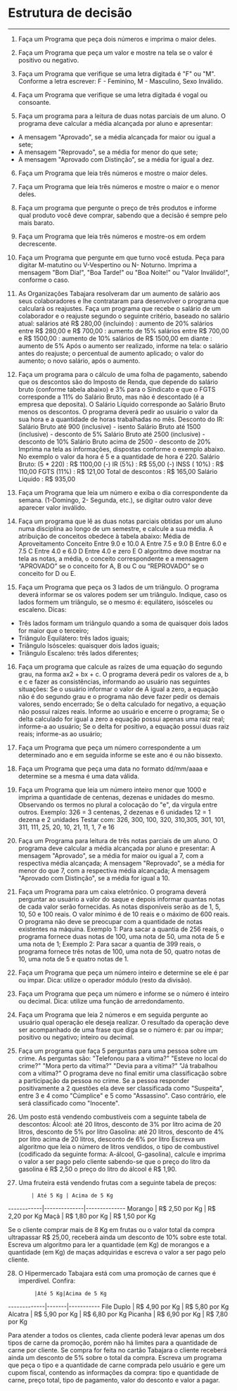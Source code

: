# Estrutura de decisão

---

1. Faça um Programa que peça dois números e imprima o maior deles.

2. Faça um Programa que peça um valor e mostre na tela se o valor é positivo ou negativo.

3. Faça um Programa que verifique se uma letra digitada é "F" ou "M". Conforme a letra escrever: F - Feminino, M - Masculino, Sexo Inválido.

4. Faça um Programa que verifique se uma letra digitada é vogal ou consoante.

5. Faça um programa para a leitura de duas notas parciais de um aluno.
O programa deve calcular a média alcançada por aluno e apresentar:
- A mensagem "Aprovado", se a média alcançada for maior ou igual a sete;
- A mensagem "Reprovado", se a média for menor do que sete;
- A mensagem "Aprovado com Distinção", se a média for igual a dez.

6. Faça um Programa que leia três números e mostre o maior deles.

7. Faça um Programa que leia três números e mostre o maior e o menor deles.

8. Faça um programa que pergunte o preço de três produtos e informe qual produto você deve comprar, sabendo que a decisão é sempre pelo mais barato.

9. Faça um Programa que leia três números e mostre-os em ordem decrescente.

10. Faça um Programa que pergunte em que turno você estuda. Peça para digitar M-matutino ou V-Vespertino ou N- Noturno. Imprima a mensagem "Bom Dia!", "Boa Tarde!" ou "Boa Noite!" ou "Valor Inválido!", conforme o caso.

11. As Organizações Tabajara resolveram dar um aumento de salário aos seus colaboradores e lhe contrataram para desenvolver o programa que calculará os reajustes.
Faça um programa que recebe o salário de um colaborador e o reajuste segundo o seguinte critério, baseado no salário atual:
salários até R$ 280,00 (incluindo) : aumento de 20%
salários entre R$ 280,00 e R$ 700,00 : aumento de 15%
salários entre R$ 700,00 e R$ 1500,00 : aumento de 10%
salários de R$ 1500,00 em diante : aumento de 5% Após o aumento ser realizado, informe na tela:
o salário antes do reajuste;
o percentual de aumento aplicado;
o valor do aumento;
o novo salário, após o aumento.

12. Faça um programa para o cálculo de uma folha de pagamento, sabendo que os descontos são do Imposto de Renda, que depende do salário bruto (conforme tabela abaixo) e 3% para o Sindicato e que o FGTS corresponde a 11% do Salário Bruto, mas não é descontado (é a empresa que deposita). O Salário Líquido corresponde ao Salário Bruto menos os descontos. O programa deverá pedir ao usuário o valor da sua hora e a quantidade de horas trabalhadas no mês.
Desconto do IR:
Salário Bruto até 900 (inclusive) - isento
Salário Bruto até 1500 (inclusive) - desconto de 5%
Salário Bruto até 2500 (inclusive) - desconto de 10%
Salário Bruto acima de 2500 - desconto de 20% Imprima na tela as informações, dispostas conforme o exemplo abaixo. No exemplo o valor da hora é 5 e a quantidade de hora é 220.
        Salário Bruto: (5 * 220)        : R$ 1100,00
        (-) IR (5%)                     : R$   55,00
        (-) INSS ( 10%)                 : R$  110,00
        FGTS (11%)                      : R$  121,00
        Total de descontos              : R$  165,00
        Salário Liquido                 : R$  935,00

13. Faça um Programa que leia um número e exiba o dia correspondente da semana. (1-Domingo, 2- Segunda, etc.), se digitar outro valor deve aparecer valor inválido.

14. Faça um programa que lê as duas notas parciais obtidas por um aluno numa disciplina ao longo de um semestre, e calcule a sua média. A atribuição de conceitos obedece à tabela abaixo:
 Média de Aproveitamento  Conceito
  Entre 9.0 e 10.0        A
  Entre 7.5 e 9.0         B
  Entre 6.0 e 7.5         C
  Entre 4.0 e 6.0         D
  Entre 4.0 e zero        E
O algoritmo deve mostrar na tela as notas, a média, o conceito correspondente e a mensagem “APROVADO” se o conceito for A, B ou C ou “REPROVADO” se o conceito for D ou E.

15. Faça um Programa que peça os 3 lados de um triângulo. O programa deverá informar se os valores podem ser um triângulo. Indique, caso os lados formem um triângulo, se o mesmo é: equilátero, isósceles ou escaleno.
Dicas:
 - Três lados formam um triângulo quando a soma de quaisquer dois lados for maior que o terceiro;
 - Triângulo Equilátero: três lados iguais;
 - Triângulo Isósceles: quaisquer dois lados iguais;
 - Triângulo Escaleno: três lados diferentes;

16. Faça um programa que calcule as raízes de uma equação do segundo grau, na forma ax2 + bx + c. O programa deverá pedir os valores de a, b e c e fazer as consistências, informando ao usuário nas seguintes situações:
Se o usuário informar o valor de A igual a zero, a equação não é do segundo grau e o programa não deve fazer pedir os demais valores, sendo encerrado;
Se o delta calculado for negativo, a equação não possui raizes reais. Informe ao usuário e encerre o programa;
Se o delta calculado for igual a zero a equação possui apenas uma raiz real; informe-a ao usuário;
Se o delta for positivo, a equação possui duas raiz reais; informe-as ao usuário;

17. Faça um Programa que peça um número correspondente a um determinado ano e em seguida informe se este ano é ou não bissexto.

18. Faça um Programa que peça uma data no formato dd/mm/aaaa e determine se a mesma é uma data válida.

19. Faça um Programa que leia um número inteiro menor que 1000 e imprima a quantidade de centenas, dezenas e unidades do mesmo.
Observando os termos no plural a colocação do "e", da vírgula entre outros. Exemplo:
326 = 3 centenas, 2 dezenas e 6 unidades
12 = 1 dezena e 2 unidades Testar com: 326, 300, 100, 320, 310,305, 301, 101, 311, 111, 25, 20, 10, 21, 11, 1, 7 e 16

20. Faça um Programa para leitura de três notas parciais de um aluno. O programa deve calcular a média alcançada por aluno e presentar:
A mensagem "Aprovado", se a média for maior ou igual a 7, com a respectiva média alcançada;
A mensagem "Reprovado", se a média for menor do que 7, com a respectiva média alcançada;
A mensagem "Aprovado com Distinção", se a média for igual a 10.

21. Faça um Programa para um caixa eletrônico. O programa deverá perguntar ao usuário a valor do saque e depois informar quantas notas de cada valor serão fornecidas. As notas disponíveis serão as de 1, 5, 10, 50 e 100 reais. O valor mínimo é de 10 reais e o máximo de 600 reais. O programa não deve se preocupar com a quantidade de notas existentes na máquina.
Exemplo 1: Para sacar a quantia de 256 reais, o programa fornece duas notas de 100, uma nota de 50, uma nota de 5 e uma nota de 1;
Exemplo 2: Para sacar a quantia de 399 reais, o programa fornece três notas de 100, uma nota de 50, quatro notas de 10, uma nota de 5 e quatro notas de 1.

22. Faça um Programa que peça um número inteiro e determine se ele é par ou impar. Dica: utilize o operador módulo (resto da divisão).

23. Faça um Programa que peça um número e informe se o número é inteiro ou decimal. Dica: utilize uma função de arredondamento.

24. Faça um Programa que leia 2 números e em seguida pergunte ao usuário qual operação ele deseja realizar. O resultado da operação deve ser acompanhado de uma frase que diga se o número é:
par ou ímpar;
positivo ou negativo;
inteiro ou decimal.

25. Faça um programa que faça 5 perguntas para uma pessoa sobre um crime. As perguntas são:
"Telefonou para a vítima?"
"Esteve no local do crime?"
"Mora perto da vítima?"
"Devia para a vítima?"
"Já trabalhou com a vítima?" O programa deve no final emitir uma classificação sobre a participação da pessoa no crime. Se a pessoa responder positivamente a 2 questões ela deve ser classificada como "Suspeita", entre 3 e 4 como "Cúmplice" e 5 como "Assassino". Caso contrário, ele será classificado como "Inocente".

26. Um posto está vendendo combustíveis com a seguinte tabela de descontos:
Álcool:
até 20 litros, desconto de 3% por litro
acima de 20 litros, desconto de 5% por litro
Gasolina:
até 20 litros, desconto de 4% por litro
acima de 20 litros, desconto de 6% por litro Escreva um algoritmo que leia o número de litros vendidos, o tipo de combustível (codificado da seguinte forma: A-álcool, G-gasolina), calcule e imprima o valor a ser pago pelo cliente sabendo-se que o preço do litro da gasolina é R$ 2,50 o preço do litro do álcool é R$ 1,90.

27. Uma fruteira está vendendo frutas com a seguinte tabela de preços:

            | Até 5 Kg | Acima de 5 Kg
------------|--------------|--------------
Morango     | R$ 2,50 por Kg | R$ 2,20 por Kg
Maçã        | R$ 1,80 por Kg | R$ 1,50 por Kg


Se o cliente comprar mais de 8 Kg em frutas ou o valor total da compra ultrapassar R$ 25,00, receberá ainda um desconto de 10% sobre este total. Escreva um algoritmo para ler a quantidade (em Kg) de morangos e a quantidade (em Kg) de maças adquiridas e escreva o valor a ser pago pelo cliente.

28. O Hipermercado Tabajara está com uma promoção de carnes que é imperdível. Confira:


             |Até 5 Kg|Acima de 5 Kg
-------------|-------|-----------
File Duplo | R$ 4,90 por Kg | R$ 5,80 por Kg
Alcatra | R$ 5,90 por Kg | R$ 6,80 por Kg
Picanha | R$ 6,90 por Kg | R$ 7,80 por Kg


Para atender a todos os clientes, cada cliente poderá levar apenas um dos tipos de carne da promoção, porém não há limites para a quantidade de carne por cliente. Se compra for feita no cartão Tabajara o cliente receberá ainda um desconto de 5% sobre o total da compra. Escreva um programa que peça o tipo e a quantidade de carne comprada pelo usuário e gere um cupom fiscal, contendo as informações da compra: tipo e quantidade de carne, preço total, tipo de pagamento, valor do desconto e valor a pagar.
